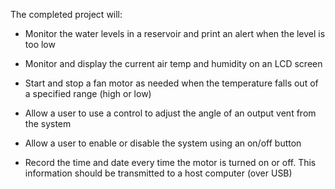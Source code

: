 The completed project will:
 
  - Monitor the water levels in a reservoir and print an alert when the level is too low

  - Monitor and display the current air temp and humidity on an LCD screen

  - Start and stop a fan motor as needed when the temperature falls out of a specified range (high or low)

  - Allow a user to use a control to adjust the angle of an output vent from the system

  - Allow a user to enable or disable the system using an on/off button

  - Record the time and date every time the motor is turned on or off. This information should be transmitted to a host computer (over USB)
